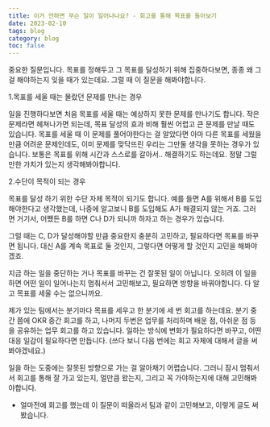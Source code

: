 ```yaml
---
title: 이거 안하면 무슨 일이 일어나나요? - 회고를 통해 목표를 돌아보기
date: 2023-02-10
tags: blog
category: blog
toc: false
---
```


중요한 질문입니다. 목표를 정해두고 그 목표를 달성하기 위해 집중하다보면, 종종 왜 그걸 해야하는지 잊을 때가 있는데요. 그럴 때 이 질문을 해봐야합니다.

1.목표를 세울 때는 몰랐던 문제를 만나는 경우

일을 진행하다보면 처음 목표를 세울 때는 예상하지 못한 문제를 만나기도 합니다. 작은 문제라면 헤쳐나가면 되는데, 목표 달성의 효과 비해 훨씬 어렵고 큰 문제를 만날 때도 있습니다. 목표를 세울 때 이 문제를 풀어야한다는 걸 알았다면 아마 다른 목표를 세웠을 만큼 어려운 문제인데도, 이미 문제를 맞닥뜨린 우리는 그만둘 생각을 못하는 경우가 있습니다. 보통은 목표를 위해 시간과 스스로를 갈아서.. 해결하기도 하는데요. 정말 그럴만한 가치가 있는지 생각해봐야합니다.

2.수단이 목적이 되는 경우

목표를 달성 하기 위한 수단 자체 목적이 되기도 합니다. 예를 들면 A를 위해서 B를 도입해야한다고 생각했는데, 나중에 알고보니 B를 도입해도 A가 해결되지 않는 거죠. 그러면 거기서, 어쨌든 B를 하면 C나 D가 되니까 하자고 하는 경우가 있습니다.

그럴 때는 C, D가 달성해야할 만큼 중요한지 충분히 고민하고, 필요하다면 목표를 바꾸면 됩니다. 대신 A를 계속 목표로 둘 것인지, 그렇다면 어떻게 할 것인지 고민을 해봐야겠죠.

지금 하는 일을 중단하는 거나 목표를 바꾸는 건 잘못된 일이 아닙니다. 오히려 이 일을 하면 어떤 일이 일어나는지 멈춰서서 고민해보고, 필요하면 방향을 바꿔야합니다. 다 알고 목표를 세울 수는 없으니까요.

제가 있는 팀에서는 분기마다 목표를 세우고 한 분기에 세 번 회고를 하는데요. 분기 중간 쯤에 OKR 중간 회고를 하고, 나머지 두번은 업무를 처리하며 배운 점, 아쉬운 점 등을 공유하는 업무 회고를 하고 있습니다. 일하는 방식에 변화가 필요하다면 바꾸고, 어떤 대응 일감이 필요하다면 만듭니다. (쓰다 보니 다음 번에는 회고 자체에 대해서 글을 써봐야겠네요.)

일을 하는 도중에는 잘못된 방향으로 가는 걸 알아채기 어렵습니다. 그러니 잠시 멈춰서서 회고를 통해 잘 가고 있는지, 얼만큼 왔는지, 그리고 꼭 가야하는지에 대해 고민해봐야합니다.

- 얼마전에 회고를 했는데 이 질문이 떠올라서 팀과 같이 고민해보고, 이렇게 글도 써봤습니다.
